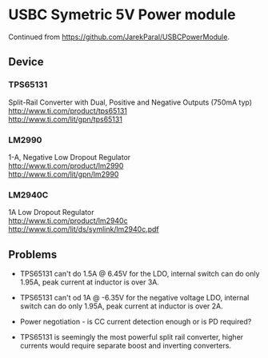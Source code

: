 # USBC Symetric 5V Power module

Continued from https://github.com/JarekParal/USBCPowerModule.


## Device
### TPS65131
Split-Rail Converter with Dual, Positive and Negative Outputs (750mA typ)    	
http://www.ti.com/product/tps65131   
http://www.ti.com/lit/gpn/tps65131   


### LM2990
1-A, Negative Low Dropout Regulator  
http://www.ti.com/product/lm2990    
http://www.ti.com/lit/gpn/lm2990   

### LM2940C
1A Low Dropout Regulator   
http://www.ti.com/product/lm2940c   
http://www.ti.com/lit/ds/symlink/lm2940c.pdf    

## Problems
 * TPS65131 can't do 1.5A @ 6.45V for the LDO, internal switch can do only 1.95A, peak current at inductor is over 3A.
 * TPS65131 can't od 1A @ -6.35V for the negative voltage LDO, internal switch can do only 1.95A, peak current at inductor is over 2A.

 * Power negotiation - is CC current detection enough or is PD required?
 * TPS65131 is seemingly the most powerful split rail converter, higher currents would require separate boost and inverting converters.

